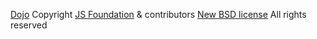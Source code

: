 [Dojo](https://dojo.io/)
Copyright [JS Foundation](https://js.foundation/) & contributors
[New BSD license](https://github.com/dojo/meta/blob/master/LICENSE)
All rights reserved
